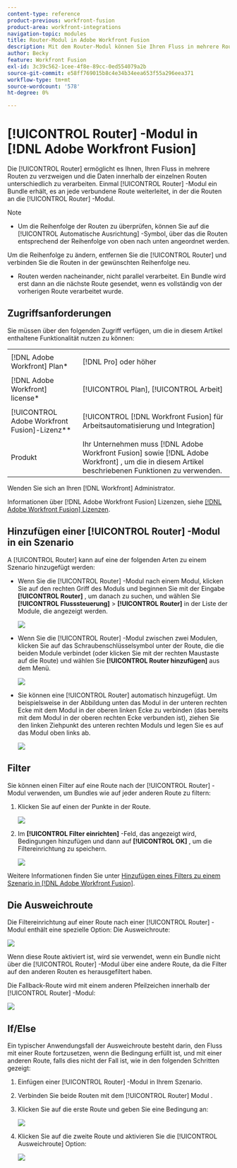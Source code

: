 ```yaml
---
content-type: reference
product-previous: workfront-fusion
product-area: workfront-integrations
navigation-topic: modules
title: Router-Modul in Adobe Workfront Fusion
description: Mit dem Router-Modul können Sie Ihren Fluss in mehrere Routen verzweigen und die Daten in den einzelnen Routen unterschiedlich verarbeiten. Sobald ein Router-Modul ein Bundle erhält, leitet es es an jede verbundene Route weiter in der Reihenfolge, in der die Routen an das Router-Modul angehängt wurden.
author: Becky
feature: Workfront Fusion
exl-id: 3c39c562-1cee-4f8e-89cc-0ed554079a2b
source-git-commit: e58ff769015b8c4e34b34eea653f55a296eea371
workflow-type: tm+mt
source-wordcount: '578'
ht-degree: 0%

---
```


# [!UICONTROL Router] -Modul in [!DNL Adobe Workfront Fusion]

Die [!UICONTROL Router] ermöglicht es Ihnen, Ihren Fluss in mehrere Routen zu verzweigen und die Daten innerhalb der einzelnen Routen unterschiedlich zu verarbeiten. Einmal [!UICONTROL Router] -Modul ein Bundle erhält, es an jede verbundene Route weiterleitet, in der die Routen an die [!UICONTROL Router] -Modul.

>[!NOTE]
>
>* Um die Reihenfolge der Routen zu überprüfen, können Sie auf die [!UICONTROL Automatische Ausrichtung] -Symbol, über das die Routen entsprechend der Reihenfolge von oben nach unten angeordnet werden.
>
>  Um die Reihenfolge zu ändern, entfernen Sie die [!UICONTROL Router] und verbinden Sie die Routen in der gewünschten Reihenfolge neu.
>
>* Routen werden nacheinander, nicht parallel verarbeitet. Ein Bundle wird erst dann an die nächste Route gesendet, wenn es vollständig von der vorherigen Route verarbeitet wurde.
>




## Zugriffsanforderungen

Sie müssen über den folgenden Zugriff verfügen, um die in diesem Artikel enthaltene Funktionalität nutzen zu können:

<table style="table-layout:auto">
 <col> 
 <col> 
 <tbody> 
  <tr> 
    <td role="rowheader">[!DNL Adobe Workfront] Plan*</td> 
   <td> <p>[!DNL Pro] oder höher</p> </td> 
  </tr> 
  <tr data-mc-conditions=""> 
   <td role="rowheader">[!DNL Adobe Workfront] license*</td> 
   <td> <p>[!UICONTROL Plan], [!UICONTROL Arbeit]</p> </td> 
  </tr> 
  <tr> 
   <td role="rowheader">[!UICONTROL Adobe Workfront Fusion]-Lizenz**</td> 
   <td> <p>[!UICONTROL [!DNL Workfront Fusion] für Arbeitsautomatisierung und Integration] </p>  </td> 
  </tr> 
  <tr> 
   <td role="rowheader">Produkt</td> 
   <td>Ihr Unternehmen muss [!DNL Adobe Workfront Fusion] sowie [!DNL Adobe Workfront] , um die in diesem Artikel beschriebenen Funktionen zu verwenden.</td> 
  </tr> 
 </tbody> 
</table>

Wenden Sie sich an Ihren [!DNL Workfront] Administrator.

Informationen über [!DNL Adobe Workfront Fusion] Lizenzen, siehe [[!DNL Adobe Workfront Fusion] Lizenzen](../../workfront-fusion/get-started/license-automation-vs-integration.md).

## Hinzufügen einer [!UICONTROL Router] -Modul in ein Szenario

A [!UICONTROL Router] kann auf eine der folgenden Arten zu einem Szenario hinzugefügt werden:

* Wenn Sie die [!UICONTROL Router] -Modul nach einem Modul, klicken Sie auf den rechten Griff des Moduls und beginnen Sie mit der Eingabe **[!UICONTROL Router]** , um danach zu suchen, und wählen Sie **[!UICONTROL Flusssteuerung]** > **[!UICONTROL Router]** in der Liste der Module, die angezeigt werden.

   ![](assets/connect-the-router-350x108.png)

* Wenn Sie die [!UICONTROL Router] -Modul zwischen zwei Modulen, klicken Sie auf das Schraubenschlüsselsymbol unter der Route, die die beiden Module verbindet (oder klicken Sie mit der rechten Maustaste auf die Route) und wählen Sie **[!UICONTROL Router hinzufügen]** aus dem Menü.

   ![](assets/insert-router-350x191.png)

* Sie können eine [!UICONTROL Router] automatisch hinzugefügt. Um beispielsweise in der Abbildung unten das Modul in der unteren rechten Ecke mit dem Modul in der oberen linken Ecke zu verbinden (das bereits mit dem Modul in der oberen rechten Ecke verbunden ist), ziehen Sie den linken Ziehpunkt des unteren rechten Moduls und legen Sie es auf das Modul oben links ab.

   ![](assets/insert-router-automatically-350x379.png)

## Filter

Sie können einen Filter auf eine Route nach der [!UICONTROL Router] -Modul verwenden, um Bundles wie auf jeder anderen Route zu filtern:

1. Klicken Sie auf einen der Punkte in der Route.

   ![](assets/router-click-a-dot-in-route-350x339.png)

1. Im **[!UICONTROL Filter einrichten]** -Feld, das angezeigt wird, Bedingungen hinzufügen und dann auf **[!UICONTROL OK]** , um die Filtereinrichtung zu speichern.

   ![](assets/set-up-a-filter-2-350x242.png)

Weitere Informationen finden Sie unter [Hinzufügen eines Filters zu einem Szenario in [!DNL Adobe Workfront Fusion]](../../workfront-fusion/scenarios/add-a-filter-to-a-scenario.md).

## Die Ausweichroute

Die Filtereinrichtung auf einer Route nach einer [!UICONTROL Router] -Modul enthält eine spezielle Option: Die Ausweichroute:

![](assets/fallback-route-350x260.png)

Wenn diese Route aktiviert ist, wird sie verwendet, wenn ein Bundle nicht über die [!UICONTROL Router] -Modul über eine andere Route, da die Filter auf den anderen Routen es herausgefiltert haben.

Die Fallback-Route wird mit einem anderen Pfeilzeichen innerhalb der [!UICONTROL Router] -Modul:

![](assets/arrow-sign-in-router-module-350x361.png)

## If/Else

Ein typischer Anwendungsfall der Ausweichroute besteht darin, den Fluss mit einer Route fortzusetzen, wenn die Bedingung erfüllt ist, und mit einer anderen Route, falls dies nicht der Fall ist, wie in den folgenden Schritten gezeigt:

1. Einfügen einer [!UICONTROL Router] -Modul in Ihrem Szenario.
1. Verbinden Sie beide Routen mit dem [!UICONTROL Router] Modul .
1. Klicken Sie auf die erste Route und geben Sie eine Bedingung an:

   ![](assets/set-up-a-filter-2-350x242.png)

1. Klicken Sie auf die zweite Route und aktivieren Sie die [!UICONTROL Ausweichroute] Option:

   ![](assets/enable-fallback-route-option-350x238.png)
